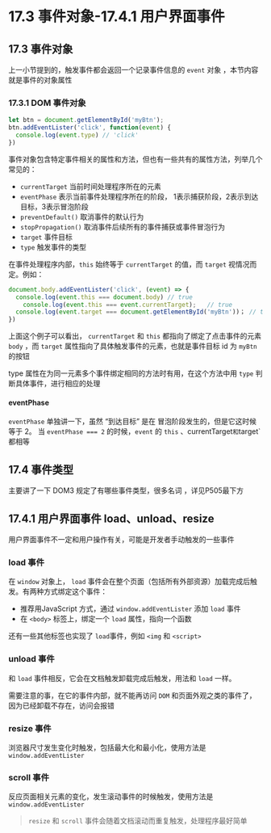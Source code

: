 # 17.3 事件对象-17.4.1 用户界面事件

## 17.3 事件对象

上一小节提到的，触发事件都会返回一个记录事件信息的 `event` 对象 ，本节内容就是事件的对象属性

### 17.3.1 DOM 事件对象 

~~~js
let btn = document.getElementById('myBtn');
btn.addEventLister('click', function(event) {
  console.log(event.type) // 'click'
})
~~~

事件对象包含特定事件相关的属性和方法，但也有一些共有的属性方法，列举几个常见的：

* `currentTarget` 当前时间处理程序所在的元素
* `eventPhase` 表示当前事件处理程序所在的阶段， 1表示捕获阶段，2表示到达目标，3表示冒泡阶段
* `preventDefault()` 取消事件的默认行为
* `stopPropagation()`  取消事件后续所有的事件捕获或事件冒泡行为
* `target` 事件目标
* `type` 触发事件的类型

在事件处理程序内部，`this` 始终等于 `currentTarget` 的值，而 `target` 视情况而定。例如：

~~~js
document.body.addEventLister('click', (event) => {
  console.log(event.this === document.body) // true
	console.log(event.this === event.currentTarget);   // true
  console.log(event.target === document.getElementById('myBtn'))； // true
})
~~~

上面这个例子可以看出， `currentTarget` 和 `this` 都指向了绑定了点击事件的元素 `body` ，而 `target` 属性指向了具体触发事件的元素，也就是事件目标  id 为 `myBtn` 的按钮

type 属性在为同一元素多个事件绑定相同的方法时有用，在这个方法中用 `type` 判断具体事件，进行相应的处理

#### eventPhase

`eventPhase` 单独讲一下，虽然 “到达目标” 是在 冒泡阶段发生的，但是它这时候等于 2。  当 `eventPhase === 2` 的时候，`event` 的 `this` 、currentTarget` 和 `target` 都相等

## 17.4 事件类型

主要讲了一下  DOM3 规定了有哪些事件类型，很多名词 ，详见P505最下方

## 17.4.1 用户界面事件 load、unload、resize

用户界面事件不一定和用户操作有关，可能是开发者手动触发的一些事件

### load 事件

在 `window` 对象上， `load` 事件会在整个页面（包括所有外部资源）加载完成后触发。有两种方式绑定这个事件：

* 推荐用JavaScript 方式，通过  `window.addEventLister` 添加 `load` 事件
* 在 `<body>` 标签上，绑定一个 `load` 属性，指向一个函数

还有一些其他标签也实现了 `load`事件，例如 `<img` 和 `<script>`

### unload 事件

和 `load` 事件相反，它会在文档触发卸载完成后触发，用法和 `load` 一样。

需要注意的事，在它的事件内部，就不能再访问 `DOM` 和页面外观之类的事件了，因为已经卸载不存在，访问会报错

### resize 事件

浏览器尺寸发生变化时触发，包括最大化和最小化，使用方法是   `window.addEventLister` 

### scroll 事件

反应页面相关元素的变化，发生滚动事件的时候触发，使用方法是   `window.addEventLister` 

> `resize` 和 `scroll` 事件会随着文档滚动而重复触发，处理程序最好简单